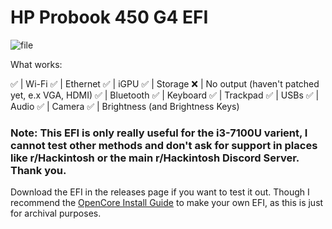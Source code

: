 # HP Probook 450 G4 EFI

![file](https://github.com/user-attachments/assets/713e4052-4a78-408c-a152-b47844e8b9d7)

What works:

✅ | Wi-Fi
✅ | Ethernet
✅ | iGPU
✅ | Storage
❌ | No output (haven't patched yet, e.x VGA, HDMI)
✅ | Bluetooth
✅ | Keyboard
✅ | Trackpad
✅ | USBs
✅ | Audio
✅ | Camera
✅ | Brightness (and Brightness Keys)

### Note: This EFI is only really useful for the i3-7100U varient, I cannot test other methods and don't ask for support in places like r/Hackintosh or the main r/Hackintosh Discord Server. Thank you.

Download the EFI in the releases page if you want to test it out. Though I recommend the [OpenCore Install Guide](https://dortania.github.io/OpenCore-Install-Guide/) to make your own EFI, as this is just for archival purposes.
